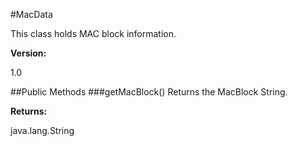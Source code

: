 #MacData 

This class holds MAC block information.


**Version:**

1.0

##Public Methods
###getMacBlock()
Returns the MacBlock String.

**Returns:**

java.lang.String